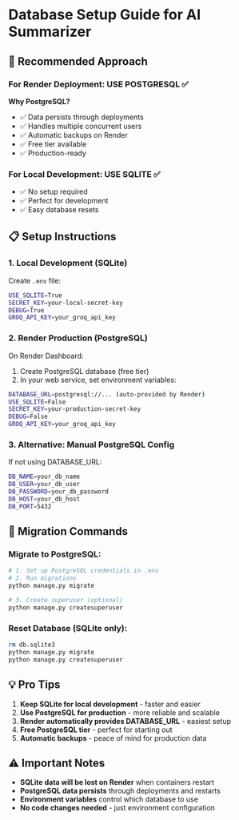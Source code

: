 # Database Setup Guide for AI Summarizer

## 🚀 Recommended Approach

### For Render Deployment: **USE POSTGRESQL** ✅

**Why PostgreSQL?**
- ✅ Data persists through deployments
- ✅ Handles multiple concurrent users
- ✅ Automatic backups on Render
- ✅ Free tier available
- ✅ Production-ready

### For Local Development: **USE SQLITE** ✅
- ✅ No setup required
- ✅ Perfect for development
- ✅ Easy database resets

## 📋 Setup Instructions

### 1. Local Development (SQLite)
Create `.env` file:
```bash
USE_SQLITE=True
SECRET_KEY=your-local-secret-key
DEBUG=True
GROQ_API_KEY=your_groq_api_key
```

### 2. Render Production (PostgreSQL)
On Render Dashboard:
1. Create PostgreSQL database (free tier)
2. In your web service, set environment variables:
```bash
DATABASE_URL=postgresql://... (auto-provided by Render)
USE_SQLITE=False
SECRET_KEY=your-production-secret-key
DEBUG=False
GROQ_API_KEY=your_groq_api_key
```

### 3. Alternative: Manual PostgreSQL Config
If not using DATABASE_URL:
```bash
DB_NAME=your_db_name
DB_USER=your_db_user
DB_PASSWORD=your_db_password
DB_HOST=your_db_host
DB_PORT=5432
```

## 🎯 Migration Commands

### Migrate to PostgreSQL:
```bash
# 1. Set up PostgreSQL credentials in .env
# 2. Run migrations
python manage.py migrate

# 3. Create superuser (optional)
python manage.py createsuperuser
```

### Reset Database (SQLite only):
```bash
rm db.sqlite3
python manage.py migrate
python manage.py createsuperuser
```

## 💡 Pro Tips

1. **Keep SQLite for local development** - faster and easier
2. **Use PostgreSQL for production** - more reliable and scalable
3. **Render automatically provides DATABASE_URL** - easiest setup
4. **Free PostgreSQL tier** - perfect for starting out
5. **Automatic backups** - peace of mind for production data

## ⚠️ Important Notes

- **SQLite data will be lost on Render** when containers restart
- **PostgreSQL data persists** through deployments and restarts
- **Environment variables** control which database to use
- **No code changes needed** - just environment configuration
